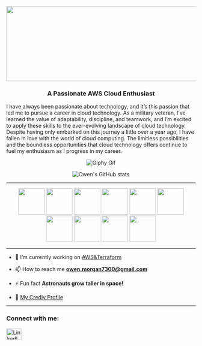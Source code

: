 <img src="https://raw.githubusercontent.com/lethal-bubble/lethal-bubble/main/GitHub%20Banner.png" width="1000" height="200">

<h3 align="center">A Passionate AWS Cloud Enthusiast</h3> 

I have always been passionate about technology, and it’s this passion that led me to pursue a career in cloud technology. As a military veteran, I’ve learned the value of adaptability, discipline, and teamwork, and I’m excited to apply these skills to the ever-evolving landscape of cloud technology. Despite having only embarked on this journey a little over a year ago, I have fallen in love with the world of cloud computing. The limitless possibilities and the boundless opportunities that cloud technology offers continue to fuel my enthusiasm as I progress in my career.

<p align="center">
  <img src="https://media.giphy.com/media/qgQUggAC3Pfv687qPC/giphy.gif" alt="Giphy Gif">
</p>


<div align="center">

![Owen's GitHub stats](https://github-readme-stats.vercel.app/api?username=lethal-bubble&theme=radical&show_icons=true)</div>

---

<p align="center">
  <img src="https://github.com/lethal-bubble/lethal-bubble/blob/main/cpb-terraformer-badge.svg" width="70">
  <img src="https://github.com/lethal-bubble/lethal-bubble/blob/main/aws-certified-cloud-practitioner.png" width="70">
  <img src="https://github.com/lethal-bubble/lethal-bubble/blob/main/aws-certified-solutions-architect-associate.png" width="70">
  <img src="https://github.com/lethal-bubble/lethal-bubble/blob/main/aws-cloud-quest-cloud-practitioner.png" width="70">
  <img src="https://github.com/lethal-bubble/lethal-bubble/blob/main/aws-cloud-quest-solutions-architect.png" width="70">
  <img src="https://github.com/lethal-bubble/lethal-bubble/blob/main/aws-educate-getting-started-with-compute.png" width="70">
  <img src="https://github.com/lethal-bubble/lethal-bubble/blob/main/aws-educate-getting-started-with-networking.png" width="70">
  <img src="https://github.com/lethal-bubble/lethal-bubble/blob/main/aws-educate-getting-started-with-storage.png" width="70">
  <img src="https://github.com/lethal-bubble/lethal-bubble/blob/main/aws-educate-introduction-to-cloud-101.png" width="70">
  <img src="https://github.com/lethal-bubble/lethal-bubble/blob/main/aws-knowledge-architecting.png" width="70">
</p>

---

- 🔭 I’m currently working on [AWS&Terraform](https://github.com/lethal-bubble/terraform-beginner-bootcamp-2023)

- 📫 How to reach me **owen.morgan7300@gmail.com**

- ⚡ Fun fact **Astronauts grow taller in space!**

- 🌱 [My Credly Profile](https://www.credly.com/users/owen-morgan.4778d523)

---

<h3 align="left">Connect with me:</h3>
<p align="left">
  <a href="https://www.linkedin.com/in/owen-morgan7300" target="blank">
    <img align="center" src="https://raw.githubusercontent.com/rahuldkjain/github-profile-readme-generator/master/src/images/icons/Social/linked-in-alt.svg" alt="LinkedIn" height="30" width="40" />
  </a>
</p>
















<!--
**O-Morgan/O-Morgan** is a ✨ _special_ ✨ repository because its `README.md` (this file) appears on your GitHub profile.

Here are some ideas to get you started:

- 🔭 I’m currently working on ...
- 🌱 I’m currently learning ...
- 👯 I’m looking to collaborate on ...
- 🤔 I’m looking for help with ...
- 💬 Ask me about ...
- 📫 How to reach me: ...
- 😄 Pronouns: ...
- ⚡ Fun fact: ...
-->
